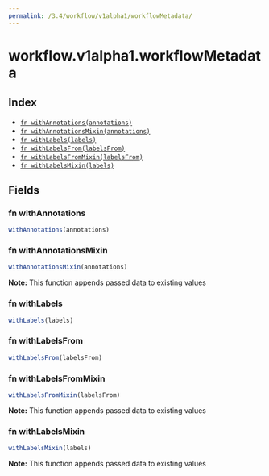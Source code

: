 ```yaml
---
permalink: /3.4/workflow/v1alpha1/workflowMetadata/
---
```


# workflow.v1alpha1.workflowMetadata



## Index

* [`fn withAnnotations(annotations)`](#fn-withannotations)
* [`fn withAnnotationsMixin(annotations)`](#fn-withannotationsmixin)
* [`fn withLabels(labels)`](#fn-withlabels)
* [`fn withLabelsFrom(labelsFrom)`](#fn-withlabelsfrom)
* [`fn withLabelsFromMixin(labelsFrom)`](#fn-withlabelsfrommixin)
* [`fn withLabelsMixin(labels)`](#fn-withlabelsmixin)

## Fields

### fn withAnnotations

```ts
withAnnotations(annotations)
```



### fn withAnnotationsMixin

```ts
withAnnotationsMixin(annotations)
```



**Note:** This function appends passed data to existing values

### fn withLabels

```ts
withLabels(labels)
```



### fn withLabelsFrom

```ts
withLabelsFrom(labelsFrom)
```



### fn withLabelsFromMixin

```ts
withLabelsFromMixin(labelsFrom)
```



**Note:** This function appends passed data to existing values

### fn withLabelsMixin

```ts
withLabelsMixin(labels)
```



**Note:** This function appends passed data to existing values